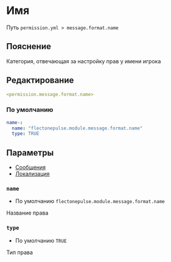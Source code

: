 # Имя
Путь `permission.yml > message.format.name`

## Пояснение
Категория, отвечающая за настройку прав у имени игрока

## Редактирование
```yaml
<permission.message.format.name>
```

### По умолчанию
```yaml
name-:
  name: "flectonepulse.module.message.format.name"
  type: TRUE
```

## Параметры

- [Сообщения](/ru/message/format/name/)
- [Локализация](/ru/localizations/ru_ru/message/format/name/)

### `name`
- По умолчанию `flectonepulse.module.message.format.name`

Название права

### `type`
- По умолчанию `TRUE`

Тип права

<!--@include: @/ru/parts/permission.md-->

